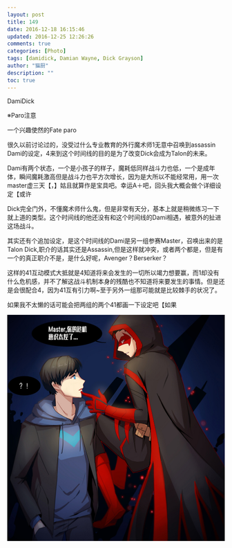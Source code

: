 ```yaml
---
layout: post
title: 149
date: 2016-12-18 16:15:46
updated: 2016-12-25 12:26:26
comments: true
categories: [Photo]
tags: [damidick, Damian Wayne, Dick Grayson]
author: "猫厨"
description: ""
toc: true
---
```


<p>DamiDick</p> 
<p>※Paro注意</p> 
<p>一个兴趣使然的Fate paro</p> 
<p>很久以前讨论过的，没受过什么专业教育的外行魔术师1无意中召唤到assassin Dami的设定，4来到这个时间线的目的是为了改变Dick会成为Talon的未来。</p> 
<p>Dami有两个状态，一个是小孩子的样子，魔耗低同样战斗力也低，一个是成年体，瞬间魔耗激高但是战斗力也平方次增长，因为是大所以不能经常用，用一次master虚三天【，】姑且就算作是宝具吧。幸运A＋吧，回头我大概会做个详细设定【或许</p> 
<p>Dick完全门外，不懂魔术师什么鬼，但是非常有天分，基本上就是稍微练习一下就上道的类型。这个时间线的他还没有和这个时间线的Dami相遇，被意外的扯进这场战斗。</p> 
<p>其实还有个追加设定，是这个时间线的Dami是另一组参赛Master，召唤出来的是Talon Dick,职介的话其实还是Assassin,但是这样就冲突，或者两个都是，但是有一个的真正职介不是，是什么好呢，Avenger？Berserker？</p> 
<p>这样的41互动模式大抵就是4知道将来会发生的一切所以竭力想要赢，而1却没有什么危机感，并不了解这战斗机制本身的残酷也不知道将来要发生的事情。但是还是会很配合4，因为41互有引力啊~至于另外一组那可能就是比较棘手的状况了。</p> 
<p>如果我不太懒的话可能会把两组的两个41都画一下设定吧【如果</p>

![](https://raw.githubusercontent.com/alicewish/meowchain247/master/img_cVZNdzJtQk9JV2ZEaVNSbTVKL25RYW1SSFdGSXorcVo3OVpoSm14YjB6RyttQU04clk2ODJBPT0.jpg)